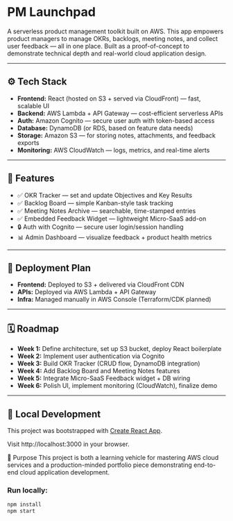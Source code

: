 # PM Launchpad

A serverless product management toolkit built on AWS. This app empowers product managers to manage OKRs, backlogs, meeting notes, and collect user feedback — all in one place. Built as a proof-of-concept to demonstrate technical depth and real-world cloud application design.

---

## ⚙️ Tech Stack

- **Frontend:** React (hosted on S3 + served via CloudFront) — fast, scalable UI
- **Backend:** AWS Lambda + API Gateway — cost-efficient serverless APIs
- **Auth:** Amazon Cognito — secure user auth with token-based access
- **Database:** DynamoDB (or RDS, based on feature data needs)
- **Storage:** Amazon S3 — for storing notes, attachments, and feedback exports
- **Monitoring:** AWS CloudWatch — logs, metrics, and real-time alerts

---

## 🧩 Features

- ✅ OKR Tracker — set and update Objectives and Key Results
- ✅ Backlog Board — simple Kanban-style task tracking
- ✅ Meeting Notes Archive — searchable, time-stamped entries
- ✅ Embedded Feedback Widget — lightweight Micro-SaaS add-on
- 🔒 Auth with Cognito — secure user login/session handling
- 📊 Admin Dashboard — visualize feedback + product health metrics

---

## 🚀 Deployment Plan

- **Frontend:** Deployed to S3 + delivered via CloudFront CDN
- **APIs:** Deployed via AWS Lambda + API Gateway
- **Infra:** Managed manually in AWS Console (Terraform/CDK planned)

---

## 🗓 Roadmap

- **Week 1:** Define architecture, set up S3 bucket, deploy React boilerplate
- **Week 2:** Implement user authentication via Cognito
- **Week 3:** Build OKR Tracker (CRUD flow, DynamoDB integration)
- **Week 4:** Add Backlog Board and Meeting Notes features
- **Week 5:** Integrate Micro-SaaS Feedback widget + DB wiring
- **Week 6:** Polish UI, implement monitoring (CloudWatch), finalize demo

---

## 🧪 Local Development

This project was bootstrapped with [Create React App](https://github.com/facebook/create-react-app).

Visit http://localhost:3000 in your browser.

🎯 Purpose
This project is both a learning vehicle for mastering AWS cloud services and a production-minded portfolio piece demonstrating end-to-end cloud application development.

### Run locally:
```bash
npm install
npm start

